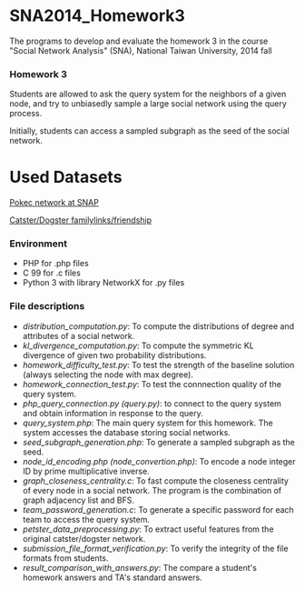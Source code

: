SNA2014_Homework3
=================

The programs to develop and evaluate the homework 3 in the course "Social Network Analysis" (SNA), National Taiwan University, 2014 fall

### Homework 3

Students are allowed to ask the query system for the neighbors of a given node, and try to unbiasedly sample a large social network using the query process.

Initially, students can access a sampled subgraph as the seed of the social network.

# Used Datasets

[Pokec network at SNAP](http://snap.stanford.edu/data/soc-pokec.html)

[Catster/Dogster familylinks/friendship](http://konect.uni-koblenz.de/networks/petster-carnivore)

### Environment

- PHP for .php files
- C 99 for .c files
- Python 3 with library NetworkX for .py files

### File descriptions

- *distribution_computation.py*: To compute the distributions of degree and attributes of a social network.
- *kl_divergence_computation.py*: To compute the symmetric KL divergence of given two probability distributions.
- *homework_difficulty_test.py*: To test the strength of the baseline solution (always selecting the node with max degree).
- *homework_connection_test.py*: To test the connnection quality of the query system.
- *php_query_connection.py (query.py)*: to connect to the query system and obtain information in response to the query.
- *query_system.php*: The main query system for this homework. The system accesses the database storing social networks.
- *seed_subgraph_generation.php*: To generate a sampled subgraph as the seed.
- *node_id_encoding.php (node_convertion.php)*: To encode a node integer ID by prime multiplicative inverse.
- *graph_closeness_centrality.c*: To fast compute the closeness centrality of every node in a social network. The program is the combination of graph adjacency list and BFS.
- *team_password_generation.c*: To generate a specific password for each team to access the query system. 
- *petster_data_preprocessing.py*: To extract useful features from the original catster/dogster network.
- *submission_file_format_verification.py*: To verify the integrity of the file formats from students.
- *result_comparison_with_answers.py*: The compare a student's homework answers and TA's standard answers.
